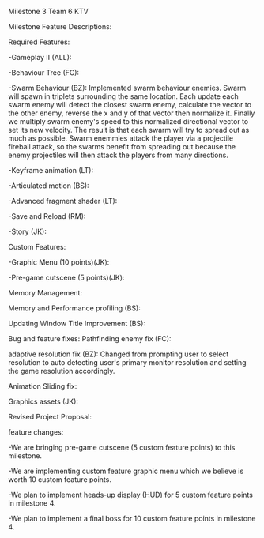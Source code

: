 Milestone 3 Team 6 KTV

Milestone Feature Descriptions:

Required Features:

-Gameplay II (ALL):

-Behaviour Tree (FC):

-Swarm Behaviour (BZ): Implemented swarm behaviour enemies. Swarm will spawn in triplets surrounding the same location. Each update each swarm enemy will detect the closest swarm enemy, calculate the vector to the other enemy, reverse the x and y of that vector then normalize it. Finally we multiply swarm enemy's speed to this normalized directional vector to set its new velocity. The result is that each swarm will try to spread out as much as possible. Swarm enemmies attack the player via a projectile fireball attack, so the swarms benefit from spreading out because the enemy projectiles will then attack the players from many directions.

-Keyframe animation (LT):

-Articulated motion (BS):

-Advanced fragment shader (LT):

-Save and Reload (RM):

-Story (JK):

Custom Features:

-Graphic Menu (10 points)(JK):

-Pre-game cutscene (5 points)(JK):

Memory Management:

Memory and Performance profiling (BS):

Updating Window Title Improvement (BS):

Bug and feature fixes: Pathfinding enemy fix (FC):

adaptive resolution fix (BZ): Changed from prompting user to select resolution to auto detecting user's primary monitor resolution and setting the game resolution accordingly.

Animation Sliding fix:

Graphics assets (JK):

Revised Project Proposal:

feature changes:

-We are bringing pre-game cutscene (5 custom feature points) to this milestone.

-We are implementing custom feature graphic menu which we believe is worth 10 custom feature points. 

-We plan to implement heads-up display (HUD) for 5 custom feature points in milestone 4.

-We plan to implement a final boss for 10 custom feature points in milestone 4.

